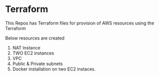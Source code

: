 # Terraform

This Repos has Terraform files for provision of AWS resources using the Terraform

Below resources are created 
1. NAT Instance 
2. TWO EC2 instances 
3. VPC
4. Public & Private subnets
5. Docker installation on two EC2 instaces.
